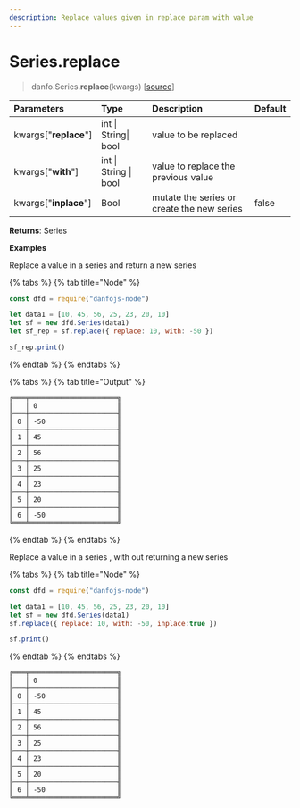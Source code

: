 ```yaml
---
description: Replace values given in replace param with value
---
```


# Series.replace

> danfo.Series.**replace**\(kwargs\)    \[[source](https://github.com/opensource9ja/danfojs/blob/master/danfojs/src/core/series.js#L892)\]

| Parameters | Type | Description | Default |
| :--- | :--- | :--- | :--- |
| kwargs\["**replace**"\] | int \| String\| bool | value to be replaced |  |
| kwargs\["**with**"\] | int \| String \| bool | value to replace the previous value |  |
| kwargs\["**inplace**"\] | Bool | mutate the series or create the new series | false |

**Returns**: Series

**Examples**

Replace a value in a series and return a new series

{% tabs %}
{% tab title="Node" %}
```javascript
const dfd = require("danfojs-node")

let data1 = [10, 45, 56, 25, 23, 20, 10]
let sf = new dfd.Series(data1)
let sf_rep = sf.replace({ replace: 10, with: -50 })

sf_rep.print()
```
{% endtab %}
{% endtabs %}

{% tabs %}
{% tab title="Output" %}
```text
╔═══╤══════════════════════╗
║   │ 0                    ║
╟───┼──────────────────────╢
║ 0 │ -50                  ║
╟───┼──────────────────────╢
║ 1 │ 45                   ║
╟───┼──────────────────────╢
║ 2 │ 56                   ║
╟───┼──────────────────────╢
║ 3 │ 25                   ║
╟───┼──────────────────────╢
║ 4 │ 23                   ║
╟───┼──────────────────────╢
║ 5 │ 20                   ║
╟───┼──────────────────────╢
║ 6 │ -50                  ║
╚═══╧══════════════════════╝
```
{% endtab %}
{% endtabs %}

Replace a value in a series , with out returning a new series

{% tabs %}
{% tab title="Node" %}
```javascript
const dfd = require("danfojs-node")

let data1 = [10, 45, 56, 25, 23, 20, 10]
let sf = new dfd.Series(data1)
sf.replace({ replace: 10, with: -50, inplace:true })

sf.print()
```
{% endtab %}
{% endtabs %}

```text
╔═══╤══════════════════════╗
║   │ 0                    ║
╟───┼──────────────────────╢
║ 0 │ -50                  ║
╟───┼──────────────────────╢
║ 1 │ 45                   ║
╟───┼──────────────────────╢
║ 2 │ 56                   ║
╟───┼──────────────────────╢
║ 3 │ 25                   ║
╟───┼──────────────────────╢
║ 4 │ 23                   ║
╟───┼──────────────────────╢
║ 5 │ 20                   ║
╟───┼──────────────────────╢
║ 6 │ -50                  ║
╚═══╧══════════════════════╝
```

